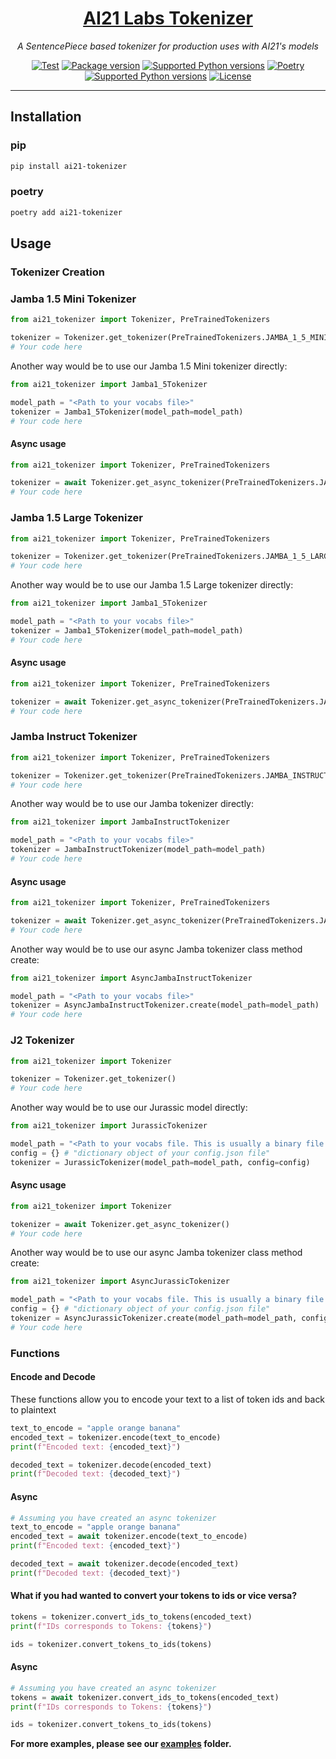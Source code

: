 <h1 align="center">
    <a href="https://github.com/AI21Labs/ai21-tokenizer">AI21 Labs Tokenizer</a>
</h1>

<p align="center">
    <em>A SentencePiece based tokenizer for production uses with AI21's models</em>
</p>

<p align="center">
<a href="https://github.com/AI21Labs/ai21-tokenizer/actions?query=workflow%3ATest+event%3Apush+branch%3Amain"><img src="https://github.com/AI21Labs/ai21-tokenizer/actions/workflows/test.yaml/badge.svg" alt="Test"></a>
<a href="https://pypi.org/project/ai21-tokenizer" target="_blank"><img src="https://img.shields.io/pypi/v/ai21-tokenizer?color=%2334D058&label=pypi%20package" alt="Package version"></a>
<a href="https://pypi.org/project/ai21-tokenizer" target="_blank"><img src="https://img.shields.io/pypi/pyversions/ai21-tokenizer?color=%2334D058" alt="Supported Python versions"></a>
<a href="https://python-poetry.org/" target="_blank"><img src="https://img.shields.io/endpoint?url=https://python-poetry.org/badge/v0.json" alt="Poetry"></a>
<a href="https://github.com/semantic-release/semantic-release" target="_blank"><img src="https://img.shields.io/badge/semantic--release-python-e10079?logo=semantic-release" alt="Supported Python versions"></a>
<a href="https://opensource.org/licenses/Apache-2.0" target="_blank"><img src="https://img.shields.io/badge/License-Apache_2.0-blue.svg" alt="License"></a>
</p>

---

## Installation

### pip

```bash
pip install ai21-tokenizer
```

### poetry

```bash
poetry add ai21-tokenizer
```

## Usage

### Tokenizer Creation

### Jamba 1.5 Mini Tokenizer

```python
from ai21_tokenizer import Tokenizer, PreTrainedTokenizers

tokenizer = Tokenizer.get_tokenizer(PreTrainedTokenizers.JAMBA_1_5_MINI_TOKENIZER)
# Your code here
```

Another way would be to use our Jamba 1.5 Mini tokenizer directly:

```python
from ai21_tokenizer import Jamba1_5Tokenizer

model_path = "<Path to your vocabs file>"
tokenizer = Jamba1_5Tokenizer(model_path=model_path)
# Your code here
```

#### Async usage

```python
from ai21_tokenizer import Tokenizer, PreTrainedTokenizers

tokenizer = await Tokenizer.get_async_tokenizer(PreTrainedTokenizers.JAMBA_1_5_MINI_TOKENIZER)
# Your code here
```

### Jamba 1.5 Large Tokenizer

```python
from ai21_tokenizer import Tokenizer, PreTrainedTokenizers

tokenizer = Tokenizer.get_tokenizer(PreTrainedTokenizers.JAMBA_1_5_LARGE_TOKENIZER)
# Your code here
```

Another way would be to use our Jamba 1.5 Large tokenizer directly:

```python
from ai21_tokenizer import Jamba1_5Tokenizer

model_path = "<Path to your vocabs file>"
tokenizer = Jamba1_5Tokenizer(model_path=model_path)
# Your code here
```

#### Async usage

```python
from ai21_tokenizer import Tokenizer, PreTrainedTokenizers

tokenizer = await Tokenizer.get_async_tokenizer(PreTrainedTokenizers.JAMBA_1_5_LARGE_TOKENIZER)
# Your code here
```

### Jamba Instruct Tokenizer

```python
from ai21_tokenizer import Tokenizer, PreTrainedTokenizers

tokenizer = Tokenizer.get_tokenizer(PreTrainedTokenizers.JAMBA_INSTRUCT_TOKENIZER)
# Your code here
```

Another way would be to use our Jamba tokenizer directly:

```python
from ai21_tokenizer import JambaInstructTokenizer

model_path = "<Path to your vocabs file>"
tokenizer = JambaInstructTokenizer(model_path=model_path)
# Your code here
```

#### Async usage

```python
from ai21_tokenizer import Tokenizer, PreTrainedTokenizers

tokenizer = await Tokenizer.get_async_tokenizer(PreTrainedTokenizers.JAMBA_INSTRUCT_TOKENIZER)
# Your code here
```

Another way would be to use our async Jamba tokenizer class method create:

```python
from ai21_tokenizer import AsyncJambaInstructTokenizer

model_path = "<Path to your vocabs file>"
tokenizer = AsyncJambaInstructTokenizer.create(model_path=model_path)
# Your code here
```

### J2 Tokenizer

```python
from ai21_tokenizer import Tokenizer

tokenizer = Tokenizer.get_tokenizer()
# Your code here
```

Another way would be to use our Jurassic model directly:

```python
from ai21_tokenizer import JurassicTokenizer

model_path = "<Path to your vocabs file. This is usually a binary file that end with .model>"
config = {} # "dictionary object of your config.json file"
tokenizer = JurassicTokenizer(model_path=model_path, config=config)
```

#### Async usage

```python
from ai21_tokenizer import Tokenizer

tokenizer = await Tokenizer.get_async_tokenizer()
# Your code here
```

Another way would be to use our async Jamba tokenizer class method create:

```python
from ai21_tokenizer import AsyncJurassicTokenizer

model_path = "<Path to your vocabs file. This is usually a binary file that end with .model>"
config = {} # "dictionary object of your config.json file"
tokenizer = AsyncJurassicTokenizer.create(model_path=model_path, config=config)
# Your code here
```

### Functions

#### Encode and Decode

These functions allow you to encode your text to a list of token ids and back to plaintext

```python
text_to_encode = "apple orange banana"
encoded_text = tokenizer.encode(text_to_encode)
print(f"Encoded text: {encoded_text}")

decoded_text = tokenizer.decode(encoded_text)
print(f"Decoded text: {decoded_text}")
```

#### Async

```python
# Assuming you have created an async tokenizer
text_to_encode = "apple orange banana"
encoded_text = await tokenizer.encode(text_to_encode)
print(f"Encoded text: {encoded_text}")

decoded_text = await tokenizer.decode(encoded_text)
print(f"Decoded text: {decoded_text}")
```

#### What if you had wanted to convert your tokens to ids or vice versa?

```python
tokens = tokenizer.convert_ids_to_tokens(encoded_text)
print(f"IDs corresponds to Tokens: {tokens}")

ids = tokenizer.convert_tokens_to_ids(tokens)
```

#### Async

```python
# Assuming you have created an async tokenizer
tokens = await tokenizer.convert_ids_to_tokens(encoded_text)
print(f"IDs corresponds to Tokens: {tokens}")

ids = tokenizer.convert_tokens_to_ids(tokens)
```

**For more examples, please see our [examples](examples) folder.**

